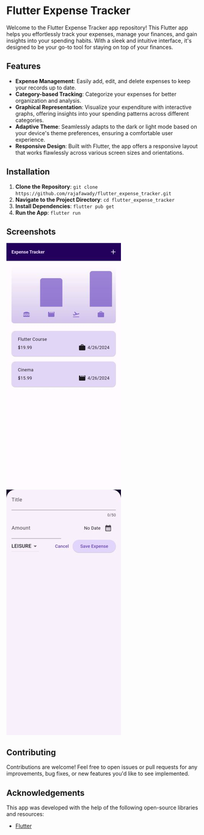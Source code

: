 
# Flutter Expense Tracker

Welcome to the Flutter Expense Tracker app repository! This Flutter app helps you effortlessly track your expenses, manage your finances, and gain insights into your spending habits. With a sleek and intuitive interface, it's designed to be your go-to tool for staying on top of your finances.

## Features

- **Expense Management**: Easily add, edit, and delete expenses to keep your records up to date.
- **Category-based Tracking**: Categorize your expenses for better organization and analysis.
- **Graphical Representation**: Visualize your expenditure with interactive graphs, offering insights into your spending patterns across different categories.
- **Adaptive Theme**: Seamlessly adapts to the dark or light mode based on your device's theme preferences, ensuring a comfortable user experience.
- **Responsive Design**: Built with Flutter, the app offers a responsive layout that works flawlessly across various screen sizes and orientations.

## Installation

1. **Clone the Repository**: `git clone https://github.com/rajafawady/flutter_expense_tracker.git`
2. **Navigate to the Project Directory**: `cd flutter_expense_tracker`
3. **Install Dependencies**: `flutter pub get`
4. **Run the App**: `flutter run`

## Screenshots

![Screenshot 1](screenshots/Screenshot_20240426_175151.jpg)
![Screenshot 2](screenshots/Screenshot_20240426_175202.jpg)


## Contributing

Contributions are welcome! Feel free to open issues or pull requests for any improvements, bug fixes, or new features you'd like to see implemented.


## Acknowledgements

This app was developed with the help of the following open-source libraries and resources:
- [Flutter](https://flutter.dev/)

